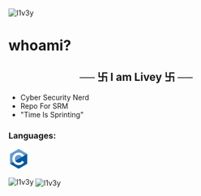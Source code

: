 <img align="center" width="1200" src="https://external-content.duckduckgo.com/iu/?u=https%3A%2F%2Fi.pinimg.com%2Foriginals%2Fda%2F41%2Fab%2Fda41ab5851b4f8f2394622f8cadf5002.jpg&f=1&nofb=1" alt="l1v3y" />
<h1 alight="center">whoami?</h1>
<h2 align="center">── 卐 I am Livey 卐 ──</h3>

- Cyber Security Nerd</h3>
- Repo For SRM</h3>
- "Time Is Sprinting"


<h3 align="left">Languages:</h3>
<p align="left"> <a href="https://www.cprogramming.com/" target="_blank" rel="noreferrer"> <img src="https://raw.githubusercontent.com/devicons/devicon/master/icons/c/c-original.svg" alt="c" width="40" height="40"/> </a> </p>

<p><img align="left" src="https://github-readme-stats.vercel.app/api/top-langs?username=l1v3y&show_icons=true&locale=en&layout=compact&title_color=ffffff&bg_color=000000&text_color=ffffff&icon_color=ffffff&hide_border=true" alt="l1v3y" /></p>

<p>&nbsp;<img align="center" src="https://github-readme-stats.vercel.app/api?username=l1v3yk&show_icons=true&title_color=ffffff&bg_color=000000&text_color=ffffff&icon_color=ffffff&hide_border=true" alt="l1v3y" /></p>
